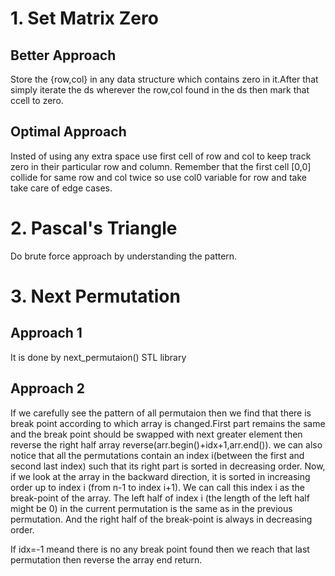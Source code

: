 # 1. Set Matrix Zero
## Better Approach
Store the {row,col} in any data structure which contains zero in it.After that simply iterate the ds wherever the row,col found in the ds then mark that ccell to zero.
## Optimal Approach
Insted of using any extra space use first cell of row and col to keep track zero in their particular row and column.
Remember that the first cell [0,0] collide for same row and col twice so use col0 variable for row and take take care of edge cases.

# 2. Pascal's Triangle
Do brute force approach by understanding the pattern.

# 3. Next Permutation
## Approach 1
It is done by next_permutaion() STL library
## Approach 2
If we carefully see the pattern of all permutaion then we find that there is break point according to which array is changed.First part remains the same and the break point should be swapped with next greater element then reverse the right half array reverse(arr.begin()+idx+1,arr.end()).
we can also notice that all the permutations contain an index i(between the first and second last index) such that its right part is sorted in decreasing order. Now, if we look at the array in the backward direction, it is sorted in increasing order up to index i (from n-1 to index i+1).
We can call this index i as the break-point of the array. The left half of index i (the length of the left half might be 0) in the current permutation is the same as in the previous permutation. And the right half of the break-point is always in decreasing order.

If idx=-1 meand there is no any break point found then we reach that last permutation then reverse the array end return.
